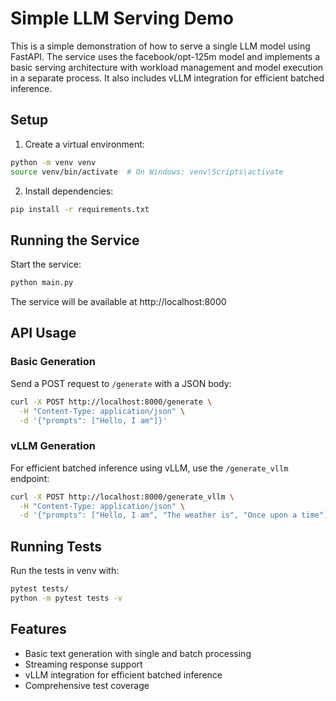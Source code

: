 # Simple LLM Serving Demo

This is a simple demonstration of how to serve a single LLM model using FastAPI. The service uses the facebook/opt-125m model and implements a basic serving architecture with workload management and model execution in a separate process. It also includes vLLM integration for efficient batched inference.

## Setup

1. Create a virtual environment:
```bash
python -m venv venv
source venv/bin/activate  # On Windows: venv\Scripts\activate
```

2. Install dependencies:
```bash
pip install -r requirements.txt
```

## Running the Service

Start the service:
```bash
python main.py
```

The service will be available at http://localhost:8000

## API Usage

### Basic Generation
Send a POST request to `/generate` with a JSON body:
```bash
curl -X POST http://localhost:8000/generate \
  -H "Content-Type: application/json" \
  -d '{"prompts": ["Hello, I am"]}'
```

### vLLM Generation
For efficient batched inference using vLLM, use the `/generate_vllm` endpoint:
```bash
curl -X POST http://localhost:8000/generate_vllm \
  -H "Content-Type: application/json" \
  -d '{"prompts": ["Hello, I am", "The weather is", "Once upon a time"]}'
```

## Running Tests

Run the tests in venv with:
```bash
pytest tests/
python -m pytest tests -v
```

## Features

- Basic text generation with single and batch processing
- Streaming response support
- vLLM integration for efficient batched inference
- Comprehensive test coverage 